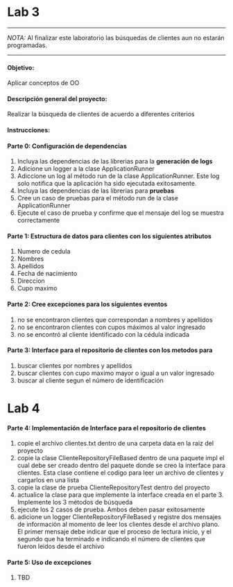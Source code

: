 # Lab 3

____

*_NOTA:_* Al finalizar este laboratorio las búsquedas de clientes aun no estarán programadas.
____

#### Objetivo:
Aplicar conceptos de OO

#### Descripción general del proyecto:

Realizar la búsqueda de clientes de acuerdo a diferentes criterios


#### Instrucciones:

#### Parte 0: Configuración de dependencias
1. Incluya las dependencias de las librerias para la **generación de logs**
2. Adicione un logger a la clase ApplicationRunner
3. Adiccione un log al método run de la clase ApplicationRunner. Este log solo notifica que la aplicación ha sido ejecutada exitosamente.
4. Incluya las dependencias de las librerias para **pruebas**
5. Cree un caso de pruebas para el método run de la clase ApplicationRunner
6. Ejecute el caso de prueba y confirme que el mensaje del log se muestra correctamente


#### Parte 1: Estructura de datos para clientes con los siguientes atributos
1. Numero de cedula
2. Nombres
3. Apellidos
4. Fecha de nacimiento
5. Direccion
6. Cupo maximo

#### Parte 2: Cree excepciones para los siguientes eventos
1. no se encontraron clientes que correspondan a nombres y apellidos
2. no se encontraron clientes con cupos máximos al valor ingresado
3. no se encontró al cliente identificado con la cédula indicada

#### Parte 3: Interface para el repositorio de clientes con los metodos para
1. buscar clientes por nombres y apellidos
2. buscar clientes con cupo maximo mayor o igual a un valor ingresado
3. buscar al cliente segun el número de identificación

# Lab 4

#### Parte 4: Implementación de Interface para el repositorio de clientes
1. copie el archivo clientes.txt dentro de una carpeta data en la raiz del proyecto
2. copie la clase ClienteRepositoryFileBased dentro de una paquete impl el cual debe ser creado dentro del paquete donde se creo la interface para clientes. Esta clase contiene el codigo para leer un archivo de clientes y cargarlos en una lista
3. copie la clase de prueba ClienteRepositoryTest dentro del proyecto
4. actualice la clase para que implemente la interface creada en el parte 3. Implemente los 3 métodos de búsqueda
5. ejecute los 2 casos de prueba. Ambos deben pasar exitosamente
6. adicione un logger ClienteRepositoryFileBased y registre dos mensajes de información al momento de leer los clientes desde el archivo plano. El primer mensaje debe indicar que el proceso de lectura inicio, y el segundo que ha terminado e indicando el número de clientes que fueron leidos desde el archivo

#### Parte 5: Uso de excepciones
1. TBD
